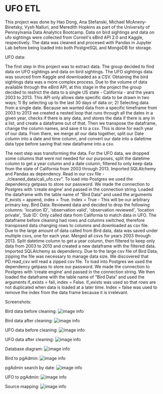 # UFO ETL
This project was done by Hao Dong, Ana Stefanski, Michael McAneny-Binetsky, Vysh Nalluri, and Meredith Hopkins as part of the University of Pennsylvania Data Analytics Bootcamp. Data on bird sightings and data on ufo sightings were collected from Cornell's eBird API 2.0 and Kaggle, respectively. The data was cleaned and procesed with Pandas in Jupyter Lab before being loaded into both PostgreSQL and MongoDB for storage. 

UFO data:

The first step in this project was to extract data. The group decided to find data on UFO sightings and data on bird sightings. The UFO sightings data was sourced from Kaggle and downloaded as a CSV. Obtaining the bird sightings data was a more complex process. Due to the volume of data available through the eBird API, at this stage in the project the group decided to restrict the data to a single US state - California - and the years 2003 to 2013. This API only allows date specific data to be drawn in two ways; 1) By selecting up to the last 30 days of data or; 2) Selecting data from a single date. Because we wanted data from a specific timeframe from 2003 to 2013 we created a nested loop that runs through all the dates in a given year, checks if there is any data, and stores the data if there is any in a list, and create a dataframe out of that. Then we transpose the dataframe, change the column names, and save it to a csv. This is done for each year of our data. From there, we merge all our data together, split our Date column into a date and time column, and convert our date into a datetime data type before saving that new dataframe into a csv.

The next step was transforming the data. For the UFO data, we dropped some columns that were not needed for our purposes, split the datetime column to get a year column and a date column, filtered to only keep data from the state of California from 2003 through 2013. 
Imported SQLAlchemy and Pandas as dependency. Read in our csv file - ../cleaned_data/cali_ufo.csv". To load into Postgres we used the dependency getpass to store our password. We made the connection to Postgres with ‘create engine’ and passed in the connection string. Loaded the dataframe with the table name of “Bird Data” and used the arguments if_exists = append, index = True. Index = True - This will be our arbitrary primary key.
Bird Data:
Reviewed data and decided to drop the following columns: 'location ID', 'observation valid', 'observation reviewed', 'location private', ‘Sub ID’. Only called data from California to match data in UFO. The dataframe before cleaning had rows and columns switched, therefore transposed data changing rows to columns and downloaded as csv file. Due to the large amount of data called from Bird data, data was saved under multiple csvs, one for each year. Merged all csvs for years 2003 through 2013. Split datetime column to get a year column, then filtered to keep only data from 2003 to 2013 and created a new dataframe with the filtered data. Imported SQLAlchemy as dependency. Due to the large csv file of Bird Data, zipping the file was necessary to manage data size. We discovered that PD.read_csv will read a zipped csv file. To load into Postgres we used the dependency getpass to store our password. We made the connection to Postgres with ‘create engine’ and passed in the connection string. We then loaded the dataframe with the table name of “Bird Data” and used the arguments if_exists = fail, index = False. if_exists was used so that rows are not duplicated when data is loaded at a later time. Index = false was used to remove the index from the data frame because it is irrelevant.

Screenshots:

Bird data before cleaning: ![image info](https://github.com/haodong191/UPenn_Project2/blob/master/Images/Bird_before_data_transform.png)

Bird data after cleaning: ![image info](https://github.com/haodong191/UPenn_Project2/blob/master/Images/Bird_after_data_transform.png)

UFO data before cleaning: ![image info](https://github.com/haodong191/UPenn_Project2/blob/master/Images/UFO%20before%20data%20transform.png)

UFO data after cleaning: ![image info](https://github.com/haodong191/UPenn_Project2/blob/master/Images/UFO_after_data_transform.png)

Database diagram: ![image info](https://github.com/haodong191/UPenn_Project2/blob/master/Images/Database_Diagram.PNG)

Bird to pgAdmin: ![image info](https://github.com/haodong191/UPenn_Project2/blob/master/Images/bird_to_pgadmin.PNG)

pgAdmin search by date: ![image info](https://github.com/haodong191/UPenn_Project2/blob/master/Images/pgadmin_search_by%20date.PNG)

UFO to pgAdmin: ![image info](https://github.com/haodong191/UPenn_Project2/blob/master/Images/ufo_to_pgadmin.PNG)

Source mapping: ![image info](https://github.com/haodong191/UPenn_Project2/blob/master/Images/documentation_record.png)
